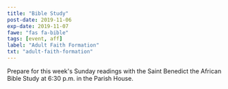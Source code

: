 ```yaml
---
title: "Bible Study"
post-date: 2019-11-06
exp-date: 2019-11-07
fawe: "fas fa-bible"
tags: [event, aff]
label: "Adult Faith Formation"
txt: "adult-faith-formation"
---
```

Prepare for this week's Sunday readings with the Saint Benedict the African Bible Study at 6:30 p.m. in the Parish House.